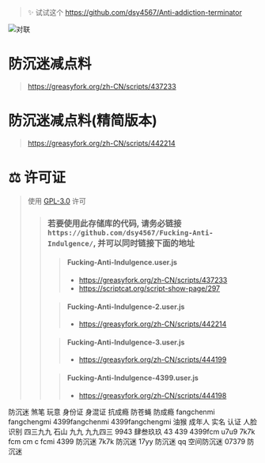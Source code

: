 > ✨ 试试这个 https://github.com/dsy4567/Anti-addiction-terminator

![对联](https://fcmsb250.github.io/img1.jpeg)

# 防沉迷减点料

> https://greasyfork.org/zh-CN/scripts/437233

# 防沉迷减点料(精简版本)

> https://greasyfork.org/zh-CN/scripts/442214

# ⚖️ 许可证

> 使用 [GPL-3.0](https://github.com/dsy4567/Fucking-Anti-Indulgence/blob/main/LICENSE.txt) 许可
>
> > ### 若要使用此存储库的代码, 请务必链接`https://github.com/dsy4567/Fucking-Anti-Indulgence/`, 并可以同时链接下面的地址
> >
> > > #### Fucking-Anti-Indulgence.user.js
> > >
> > > -   https://greasyfork.org/zh-CN/scripts/437233
> > > -   https://scriptcat.org/script-show-page/297
> >
> > > #### Fucking-Anti-Indulgence-2.user.js
> > >
> > > -   https://greasyfork.org/zh-CN/scripts/442214
> >
> > > #### Fucking-Anti-Indulgence-3.user.js
> > >
> > > -   https://greasyfork.org/zh-CN/scripts/444199
> >
> > > #### Fucking-Anti-Indulgence-4399.user.js
> > >
> > > -   https://greasyfork.org/zh-CN/scripts/444198

防沉迷 煞笔 玩意 身份证 身混证 抗成瘾 防苍蝇 防成瘾 fangchenmi fangchengmi 4399fangchenmi 4399fangchengmi 油猴 成年人 实名 认证 人脸 识别 四三九九 石山 九九 九九四三 9943 肆叁玖玖 43 439 4399fcm u7u9 7k7k fcm cm c fcmi 4399 防沉迷 7k7k 防沉迷 17yy 防沉迷 qq 空间防沉迷 07379 防沉迷
